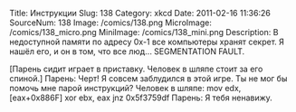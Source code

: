 Title: Инструкции 
Slug: 138 
Category: xkcd 
Date: 2011-02-16 11:36:26 
SourceNum: 138 
Image: /comics/138.png 
MicroImage: /comics/138_micro.png 
MiniImage: /comics/138_mini.png 
Description: В недоступной памяти по адресу 0x-1 все компьютеры хранят секрет. Я нашёл его, и он в том, что все люд... SEGMENTATION FAULT. 

[Парень сидит играет в приставку. Человек в шляпе стоит за его спиной.]
Парень: Черт! Я совсем заблудился в этой игре. Ты не мог бы помочь мне парой инструкций?
Человек в шляпе: mov edx, [eax+0x886F]  xor ebx, eax  jnz 0x5f3759df
Парень: Я тебя ненавижу.